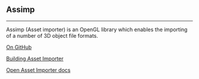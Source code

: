## Assimp
---
Assimp (Asset importer) is an OpenGL library which enables the importing of a number of 3D object file formats.

[On GitHub](https://github.com/assimp/assimp)

[Building Asset Importer](https://github.com/assimp/assimp/blob/master)

[Open Asset Importer docs](https://assimp-docs.readthedocs.io/en/latest/API/API-Documentation.html)